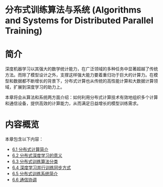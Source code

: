 <!--Copyright © Microsoft Corporation. All rights reserved.
  适用于[License](https://github.com/microsoft/AI-System/blob/main/LICENSE)版权许可-->

# 分布式训练算法与系统 (Algorithms and Systems for Distributed Parallel Training)
<!-- ==================== -->


# 简介

深度机器学习以其强大的数学统计能力，在广泛领域的多种任务中显著超越了传统方法。而除了模型设计之外，支撑这样强大能力要着重归功于巨大的计算力。在模型和数据都不断增长的背景下，分布式计算也从传统的高性能计算和大数据计算领域，扩展到深度学习的助力上。

本章将会从算法和系统两方面介绍：如何利用分布式计算技术有效地组织多个计算和通信设备，提供高效的计算能力，从而满足日益增长的模型训练需求。

# 内容概览

本章包含以下内容：

- [6.1 分布式计算简介](6.1-分布式计算简介.md)
- [6.2 分布式深度学习的意义](6.2-分布式深度学习的意义.md)
- [6.3 分布式训练算法分类](6.3-分布式训练算法分类.md)
- [6.4 深度学习并行训练同步方式](6.4-深度学习并行训练同步方式.md)
- [6.5 分布式训练系统简介](6.5-分布式训练系统简介.md)
- [6.6 通信协调](6.6-分布式训练的通信协调.md)



